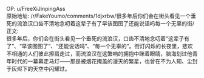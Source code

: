 
OP: u/FreeXiJinpingAss  
原始地址: /r/FakeYoumo/comments/1djxrbw/很多年后你们会在街头看见一个垂死的流浪汉口齿不清地念叨着这辈子有了早该图图了还能说话吗每一个无辜的街/  
正文:  
很多年后，你们会在街头看见一个垂死的流浪汉，口齿不清地念叨着“这辈子有了”、“早该图图了”、“还能说话吗”、“每一个无辜的”。街灯闪烁的长夜里，悲欢不相通的人们彼此擦肩走过，而流浪汉在这繁响的拥抱中眯着眼睛，脑海划过他青年时代的一幕幕走马灯——那是被烟花掩盖的漫天的繁星，也曾在不为人知、尘封于灰烬下的天空中闪耀过。  

